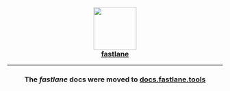 <h3 align="center">
  <a href="https://docs.fastlane.tools/">
    <img src="https://raw.githubusercontent.com/fastlane/fastlane/master/fastlane/assets/fastlane.png" width="100" />
    <br />
    fastlane
  </a>
</h3>

------

<h3 align="center">The <i>fastlane</i> docs were moved to <a href='https://docs.fastlane.tools/'>docs.fastlane.tools</a></h3>
